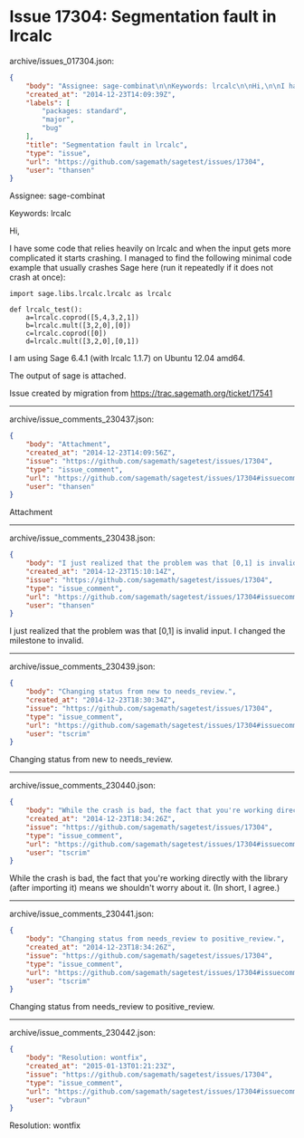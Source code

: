 # Issue 17304: Segmentation fault in lrcalc

archive/issues_017304.json:
```json
{
    "body": "Assignee: sage-combinat\n\nKeywords: lrcalc\n\nHi,\n\nI have some code that relies heavily on lrcalc and when the input gets more complicated it starts crashing. I managed to find the following minimal code example that usually crashes Sage here (run it repeatedly if it does not crash at once):\n\n\n```\nimport sage.libs.lrcalc.lrcalc as lrcalc\n\ndef lrcalc_test():\n    a=lrcalc.coprod([5,4,3,2,1])\n    b=lrcalc.mult([3,2,0],[0])\n    c=lrcalc.coprod([0])\n    d=lrcalc.mult([3,2,0],[0,1])\n```\n\n\nI am using Sage 6.4.1 (with lrcalc 1.1.7) on Ubuntu 12.04 amd64.\n\nThe output of sage is attached.\n\nIssue created by migration from https://trac.sagemath.org/ticket/17541\n\n",
    "created_at": "2014-12-23T14:09:39Z",
    "labels": [
        "packages: standard",
        "major",
        "bug"
    ],
    "title": "Segmentation fault in lrcalc",
    "type": "issue",
    "url": "https://github.com/sagemath/sagetest/issues/17304",
    "user": "thansen"
}
```
Assignee: sage-combinat

Keywords: lrcalc

Hi,

I have some code that relies heavily on lrcalc and when the input gets more complicated it starts crashing. I managed to find the following minimal code example that usually crashes Sage here (run it repeatedly if it does not crash at once):


```
import sage.libs.lrcalc.lrcalc as lrcalc

def lrcalc_test():
    a=lrcalc.coprod([5,4,3,2,1])
    b=lrcalc.mult([3,2,0],[0])
    c=lrcalc.coprod([0])
    d=lrcalc.mult([3,2,0],[0,1])
```


I am using Sage 6.4.1 (with lrcalc 1.1.7) on Ubuntu 12.04 amd64.

The output of sage is attached.

Issue created by migration from https://trac.sagemath.org/ticket/17541





---

archive/issue_comments_230437.json:
```json
{
    "body": "Attachment",
    "created_at": "2014-12-23T14:09:56Z",
    "issue": "https://github.com/sagemath/sagetest/issues/17304",
    "type": "issue_comment",
    "url": "https://github.com/sagemath/sagetest/issues/17304#issuecomment-230437",
    "user": "thansen"
}
```

Attachment



---

archive/issue_comments_230438.json:
```json
{
    "body": "I just realized that the problem was that [0,1] is invalid input. I changed the milestone to invalid.",
    "created_at": "2014-12-23T15:10:14Z",
    "issue": "https://github.com/sagemath/sagetest/issues/17304",
    "type": "issue_comment",
    "url": "https://github.com/sagemath/sagetest/issues/17304#issuecomment-230438",
    "user": "thansen"
}
```

I just realized that the problem was that [0,1] is invalid input. I changed the milestone to invalid.



---

archive/issue_comments_230439.json:
```json
{
    "body": "Changing status from new to needs_review.",
    "created_at": "2014-12-23T18:30:34Z",
    "issue": "https://github.com/sagemath/sagetest/issues/17304",
    "type": "issue_comment",
    "url": "https://github.com/sagemath/sagetest/issues/17304#issuecomment-230439",
    "user": "tscrim"
}
```

Changing status from new to needs_review.



---

archive/issue_comments_230440.json:
```json
{
    "body": "While the crash is bad, the fact that you're working directly with the library (after importing it) means we shouldn't worry about it. (In short, I agree.)",
    "created_at": "2014-12-23T18:34:26Z",
    "issue": "https://github.com/sagemath/sagetest/issues/17304",
    "type": "issue_comment",
    "url": "https://github.com/sagemath/sagetest/issues/17304#issuecomment-230440",
    "user": "tscrim"
}
```

While the crash is bad, the fact that you're working directly with the library (after importing it) means we shouldn't worry about it. (In short, I agree.)



---

archive/issue_comments_230441.json:
```json
{
    "body": "Changing status from needs_review to positive_review.",
    "created_at": "2014-12-23T18:34:26Z",
    "issue": "https://github.com/sagemath/sagetest/issues/17304",
    "type": "issue_comment",
    "url": "https://github.com/sagemath/sagetest/issues/17304#issuecomment-230441",
    "user": "tscrim"
}
```

Changing status from needs_review to positive_review.



---

archive/issue_comments_230442.json:
```json
{
    "body": "Resolution: wontfix",
    "created_at": "2015-01-13T01:21:23Z",
    "issue": "https://github.com/sagemath/sagetest/issues/17304",
    "type": "issue_comment",
    "url": "https://github.com/sagemath/sagetest/issues/17304#issuecomment-230442",
    "user": "vbraun"
}
```

Resolution: wontfix
